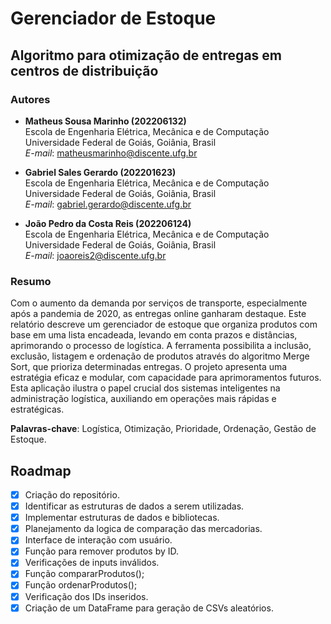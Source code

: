 # Gerenciador de Estoque
## Algoritmo para otimização de entregas em centros de distribuição
<!-- Autores -->
### Autores
- **Matheus Sousa Marinho (202206132)**  
  Escola de Engenharia Elétrica, Mecânica e de Computação  
  Universidade Federal de Goiás, Goiânia, Brasil  
  *E-mail*: matheusmarinho@discente.ufg.br

- **Gabriel Sales Gerardo (202201623)**  
  Escola de Engenharia Elétrica, Mecânica e de Computação  
  Universidade Federal de Goiás, Goiânia, Brasil  
  *E-mail*: gabriel.gerardo@discente.ufg.br

- **João Pedro da Costa Reis (202206124)**  
  Escola de Engenharia Elétrica, Mecânica e de Computação  
  Universidade Federal de Goiás, Goiânia, Brasil  
  *E-mail*: joaoreis2@discente.ufg.br

### Resumo
Com o aumento da demanda por serviços de transporte, especialmente após a pandemia de 2020, as entregas online ganharam destaque. Este relatório descreve um gerenciador de estoque que organiza produtos com base em uma lista encadeada, levando em conta prazos e distâncias, aprimorando o processo de logística. A ferramenta possibilita a inclusão, exclusão, listagem e ordenação de produtos através do algoritmo Merge Sort, que prioriza determinadas entregas. O projeto apresenta uma estratégia eficaz e modular, com capacidade para aprimoramentos futuros. Esta aplicação ilustra o papel crucial dos sistemas inteligentes na administração logística, auxiliando em operações mais rápidas e estratégicas.

**Palavras-chave**: Logística, Otimização, Prioridade, Ordenação, Gestão de Estoque.

<!-- ROADMAP -->
## Roadmap
- [x] Criação do repositório.
- [x] Identificar as estruturas de dados a serem utilizadas.
- [x] Implementar estruturas de dados e bibliotecas.
- [x] Planejamento da logica de comparação das mercadorias.
- [x] Interface de interação com usuário.
- [x] Função para remover produtos by ID.
- [x] Verificações de inputs inválidos.
- [x] Função compararProdutos();
- [x] Função ordenarProdutos(); 
- [x] Verificação dos IDs inseridos.
- [x] Criação de um DataFrame para geração de CSVs aleatórios.
